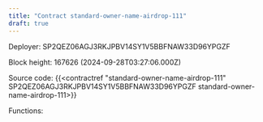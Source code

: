 ```yaml
---
title: "Contract standard-owner-name-airdrop-111"
draft: true
---
```

Deployer: SP2QEZ06AGJ3RKJPBV14SY1V5BBFNAW33D96YPGZF


 



Block height: 167626 (2024-09-28T03:27:06.000Z)

Source code: {{<contractref "standard-owner-name-airdrop-111" SP2QEZ06AGJ3RKJPBV14SY1V5BBFNAW33D96YPGZF standard-owner-name-airdrop-111>}}

Functions:


